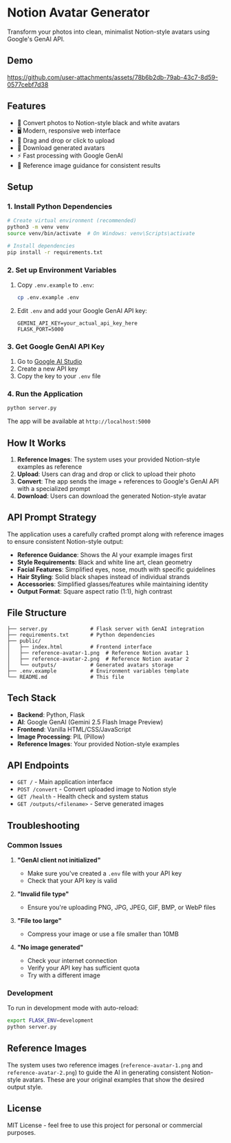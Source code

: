# Notion Avatar Generator

Transform your photos into clean, minimalist Notion-style avatars using Google's GenAI API.

## Demo


https://github.com/user-attachments/assets/78b6b2db-79ab-43c7-8d59-0577cebf7d38




## Features

- 🎨 Convert photos to Notion-style black and white avatars
- 🖥️ Modern, responsive web interface
- 📱 Drag and drop or click to upload
- 💾 Download generated avatars
- ⚡ Fast processing with Google GenAI
- 🎯 Reference image guidance for consistent results

## Setup

### 1. Install Python Dependencies

```bash
# Create virtual environment (recommended)
python3 -m venv venv
source venv/bin/activate  # On Windows: venv\Scripts\activate

# Install dependencies
pip install -r requirements.txt
```

### 2. Set up Environment Variables

1. Copy `.env.example` to `.env`:
   ```bash
   cp .env.example .env
   ```

2. Edit `.env` and add your Google GenAI API key:
   ```
   GEMINI_API_KEY=your_actual_api_key_here
   FLASK_PORT=5000
   ```

### 3. Get Google GenAI API Key

1. Go to [Google AI Studio](https://makersuite.google.com/app/apikey)
2. Create a new API key
3. Copy the key to your `.env` file

### 4. Run the Application

```bash
python server.py
```

The app will be available at `http://localhost:5000`

## How It Works

1. **Reference Images**: The system uses your provided Notion-style examples as reference
2. **Upload**: Users can drag and drop or click to upload their photo
3. **Convert**: The app sends the image + references to Google's GenAI API with a specialized prompt
4. **Download**: Users can download the generated Notion-style avatar

## API Prompt Strategy

The application uses a carefully crafted prompt along with reference images to ensure consistent Notion-style output:

- **Reference Guidance**: Shows the AI your example images first
- **Style Requirements**: Black and white line art, clean geometry
- **Facial Features**: Simplified eyes, nose, mouth with specific guidelines
- **Hair Styling**: Solid black shapes instead of individual strands
- **Accessories**: Simplified glasses/features while maintaining identity
- **Output Format**: Square aspect ratio (1:1), high contrast

## File Structure

```
├── server.py              # Flask server with GenAI integration
├── requirements.txt       # Python dependencies
├── public/
│   ├── index.html         # Frontend interface
│   ├── reference-avatar-1.png  # Reference Notion avatar 1
│   ├── reference-avatar-2.png  # Reference Notion avatar 2
│   └── outputs/           # Generated avatars storage
├── .env.example           # Environment variables template
└── README.md              # This file
```

## Tech Stack

- **Backend**: Python, Flask
- **AI**: Google GenAI (Gemini 2.5 Flash Image Preview)
- **Frontend**: Vanilla HTML/CSS/JavaScript
- **Image Processing**: PIL (Pillow)
- **Reference Images**: Your provided Notion-style examples

## API Endpoints

- `GET /` - Main application interface
- `POST /convert` - Convert uploaded image to Notion style
- `GET /health` - Health check and system status
- `GET /outputs/<filename>` - Serve generated images

## Troubleshooting

### Common Issues

1. **"GenAI client not initialized"**
   - Make sure you've created a `.env` file with your API key
   - Check that your API key is valid

2. **"Invalid file type"**
   - Ensure you're uploading PNG, JPG, JPEG, GIF, BMP, or WebP files

3. **"File too large"**
   - Compress your image or use a file smaller than 10MB

4. **"No image generated"**
   - Check your internet connection
   - Verify your API key has sufficient quota
   - Try with a different image

### Development

To run in development mode with auto-reload:

```bash
export FLASK_ENV=development
python server.py
```

## Reference Images

The system uses two reference images (`reference-avatar-1.png` and `reference-avatar-2.png`) to guide the AI in generating consistent Notion-style avatars. These are your original examples that show the desired output style.

## License

MIT License - feel free to use this project for personal or commercial purposes.
